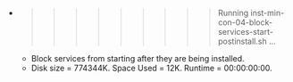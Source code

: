* >>>>>>>>> Running inst-min-con-04-block-services-start-postinstall.sh ...
  * Block services from starting after they are being installed.
  * Disk size = 774344K. Space Used = 12K. Runtime = 00:00:00:00.
